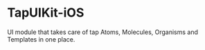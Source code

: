 # TapUIKit-iOS
UI module that takes care of tap Atoms, Molecules, Organisms and Templates in one place.
